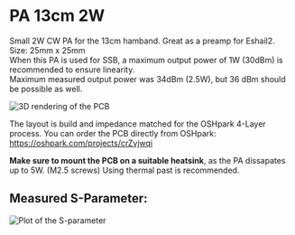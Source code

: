 # PA 13cm 2W
Small 2W CW PA for the 13cm hamband. Great as a preamp for Eshail2. Size: 25mm x 25mm<br>
When this PA is used for SSB, a maximum output power of 1W (30dBm) is recommended to ensure linearity.<br>
Maximum measured output power was 34dBm (2.5W), but 36 dBm should be possible as well. 

![3D rendering of the PCB](https://raw.githubusercontent.com/db4um/PA_13cm_2W/master/3D_render.png)

The layout is build and impedance matched for the OSHpark 4-Layer process.
You can order the PCB directly from OSHpark: https://oshpark.com/projects/crZvjwqi

**Make sure to mount the PCB on a suitable heatsink**, as the PA dissapates up to 5W. (M2.5 screws)
Using thermal past is recommended.

## Measured S-Parameter:
![Plot of the S-parameter](https://raw.githubusercontent.com/db4um/PA_13cm_2W/master/measurement-Sparameter.png)
